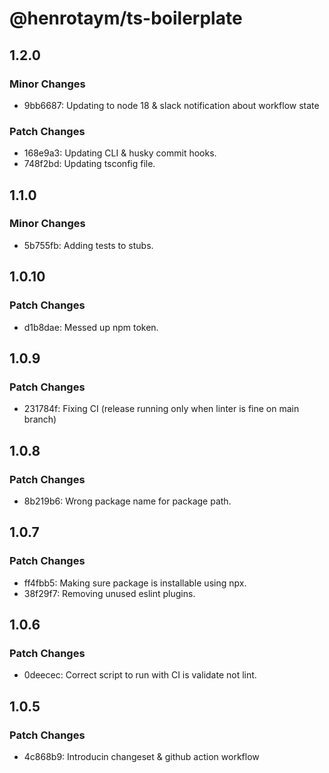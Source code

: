 # @henrotaym/ts-boilerplate

## 1.2.0

### Minor Changes

- 9bb6687: Updating to node 18 & slack notification about workflow state

### Patch Changes

- 168e9a3: Updating CLI & husky commit hooks.
- 748f2bd: Updating tsconfig file.

## 1.1.0

### Minor Changes

- 5b755fb: Adding tests to stubs.

## 1.0.10

### Patch Changes

- d1b8dae: Messed up npm token.

## 1.0.9

### Patch Changes

- 231784f: Fixing CI (release running only when linter is fine on main branch)

## 1.0.8

### Patch Changes

- 8b219b6: Wrong package name for package path.

## 1.0.7

### Patch Changes

- ff4fbb5: Making sure package is installable using npx.
- 38f29f7: Removing unused eslint plugins.

## 1.0.6

### Patch Changes

- 0deecec: Correct script to run with CI is validate not lint.

## 1.0.5

### Patch Changes

- 4c868b9: Introducin changeset & github action workflow
